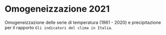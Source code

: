 # Omogeneizzazione 2021

Omogeneizzazione delle serie di temperatura (1961 - 2020) e precipitazione per il rapporto `Gli indicatori del clima in Italia`.

